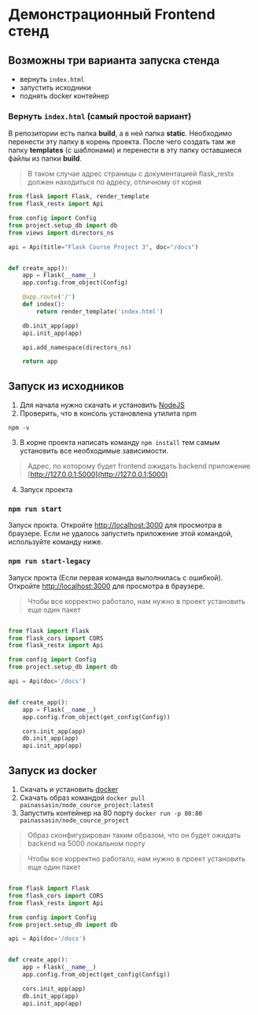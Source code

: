 # Демонстрационный Frontend стенд

## Возможны три варианта запуска стенда
- вернуть `index.html`
- запустить исходники
- поднять docker контейнер

### Вернуть `index.html` (самый простой вариант)

В репозитории есть папка **build**, а в ней папка **static**. 
Необходимо перенести эту папку в корень проекта.
После чего создать там же папку **templates** (с шаблонами) и перенести в эту папку
оставшиеся файлы из папки **build**.

> В таком случае адрес страницы с документацией flask_restx должен
> находиться по адресу, отличному от корня

```python
from flask import Flask, render_template
from flask_restx import Api

from config import Config
from project.setup_db import db
from views import directors_ns

api = Api(title="Flask Course Project 3", doc="/docs")


def create_app():
    app = Flask(__name__)
    app.config.from_object(Config)

    @app.route('/')
    def index():
        return render_template('index.html')

    db.init_app(app)
    api.init_app(app)

    api.add_namespace(directors_ns)

    return app
```


## Запуск из исходников

1. Для начала нужно скачать и установить [NodeJS](https://nodejs.org/en/download/)
2. Проверить, что в консоль установлена утилита npm

```shell
npm -v
```

3. В корне проекта написать команду `npm install` тем самым установить все необходимые зависимости.

>  Адрес, по которому будет frontend ожидать backend 
> приложение [http://127.0.0.1:5000](http://127.0.0.1:5000)

4. Запуск проекта

### `npm run start`

Запуск прокта. Откройте [http://localhost:3000](http://localhost:3000) для просмотра в браузере.
Если не удалось запустить приложение этой командой, используйте команду ниже.

### ```npm run start-legacy```

Запуск прокта (Если первая команда выполнилась с ошибкой). Откройте [http://localhost:3000](http://localhost:3000) для просмотра в браузере.

> Чтобы все корректно работало, нам нужно в проект установить еще один пакет

```python

from flask import Flask
from flask_cors import CORS
from flask_restx import Api

from config import Config
from project.setup_db import db

api = Api(doc='/docs')


def create_app():
    app = Flask(__name__)
    app.config.from_object(get_config(Config))

    cors.init_app(app)
    db.init_app(app)
    api.init_app(app)
```

## Запуск из docker

1. Скачать и установить [docker](https://docs.docker.com/engine/install/)
2. Скачать образ командой `docker pull painassasin/node_cource_project:latest`
3. Запустить контейнер на 80 порту `docker run -p 80:80 painassasin/node_cource_project`

>Образ сконфигурирован таким образом, что он будет ожидать 
> backend на 5000 локальном порту
 
>Чтобы все корректно работало, нам нужно в проект установить еще один пакет

```python

from flask import Flask
from flask_cors import CORS
from flask_restx import Api

from config import Config
from project.setup_db import db

api = Api(doc='/docs')


def create_app():
    app = Flask(__name__)
    app.config.from_object(get_config(Config))

    cors.init_app(app)
    db.init_app(app)
    api.init_app(app)
```